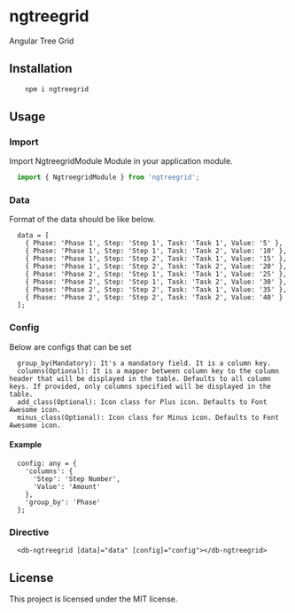 # ngtreegrid
Angular Tree Grid

## Installation

```bash
    npm i ngtreegrid
```

## Usage

### Import
Import NgtreegridModule Module in your application module.

```javascript
  import { NgtreegridModule } from 'ngtreegrid';
```

### Data
Format of the data should be like below.

```
  data = [
    { Phase: 'Phase 1', Step: 'Step 1', Task: 'Task 1', Value: '5' },
    { Phase: 'Phase 1', Step: 'Step 1', Task: 'Task 2', Value: '10' },
    { Phase: 'Phase 1', Step: 'Step 2', Task: 'Task 1', Value: '15' },
    { Phase: 'Phase 1', Step: 'Step 2', Task: 'Task 2', Value: '20' },
    { Phase: 'Phase 2', Step: 'Step 1', Task: 'Task 1', Value: '25' },
    { Phase: 'Phase 2', Step: 'Step 1', Task: 'Task 2', Value: '30' },
    { Phase: 'Phase 2', Step: 'Step 2', Task: 'Task 1', Value: '35' },
    { Phase: 'Phase 2', Step: 'Step 2', Task: 'Task 2', Value: '40' }
  ];
```

### Config
Below are configs that can be set

```
  group_by(Mandatory): It's a mandatory field. It is a column key.
  columns(Optional): It is a mapper between column key to the column header that will be displayed in the table. Defaults to all column keys. If provided, only columns specified will be displayed in the table.
  add_class(Optional): Icon class for Plus icon. Defaults to Font Awesome icon.
  minus_class(Optional): Icon class for Minus icon. Defaults to Font Awesome icon.
```

#### Example
```
  config: any = {
    'columns': {
      'Step': 'Step Number',
      'Value': 'Amount'
    },
    'group_by': 'Phase'
  };
```

### Directive

```
  <db-ngtreegrid [data]="data" [config]="config"></db-ngtreegrid>
```

## License
This project is licensed under the MIT license.
